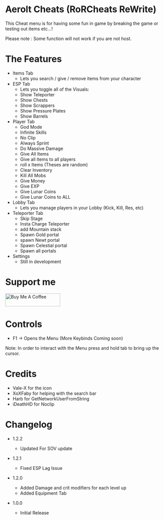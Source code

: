 
# Aerolt Cheats (RoRCheats ReWrite)

This Cheat menu is for having some fun in game by breaking the game or testing out items etc...!

Please note : Some function will not work if you are not host. 

# The Features

- Items Tab
	- Lets you search / give / remove items from your character
- ESP Tab
	- Lets you toggle all of the Visuals:
	- Show Teleporter
	- Show Chests
	- Show Scrappers
	- Show Pressure Plates
	- Show Barrels
- Player Tab
	- God Mode
	- Infinite Skills
	- No Clip
	- Always Sprint
	- Do Massive Damage
	- Give All Items 
	- Give all items to all players
	- roll x Items (Theses are random)
	- Clear Inventory
	- Kill All Mobs
	- Give Money
	- Give EXP
	- Give Lunar Coins
	- Give Lunar Coins to ALL
- Lobby Tab
	- Lets you manage players in your Lobby (Kick, Kill, Res, etc)
- Teleporter Tab
	- Skip Stage
	- Insta Charge Teleporter
	- add Mountain stack
	- Spawn Gold portal
	- spawn Newt portal
	- Spawn Celestial portal
	- Spawn all portals
- Settings
	- Still in development

# Support me 
<a href="https://www.buymeacoffee.com/lodington" target="_blank"><img src="https://cdn.buymeacoffee.com/buttons/default-orange.png" alt="Buy Me A Coffee" height="41" width="174"></a>

# Controls 
- F1 -> Opens the Menu
(More Keybinds Coming soon)

Note: In order to interact with the Menu press and hold tab to bring up the cursor.

# Credits

- Vale-X for the icon
- XoXFaby for helping with the search bar
- Harb for GetNetworkUserFromString
- iDeathHD for Noclip

# Changelog
- 1.2.2
	- Updated For SOV update

- 1.2.1 
	- Fixed ESP Lag Issue

- 1.2.0 
	- Added Damage and crit modifiers for each level up
	- Added Equipment Tab

- 1.0.0 
	- Initial Release



  
